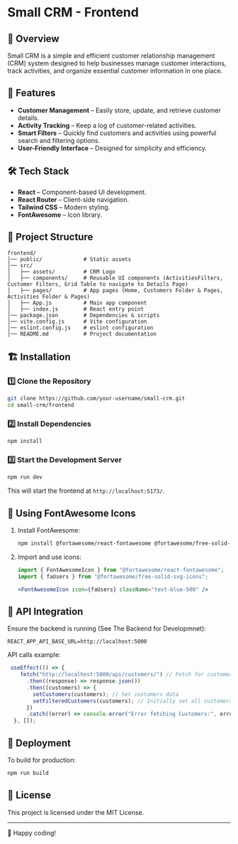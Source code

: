 # Small CRM - Frontend

## 🚀 Overview
Small CRM is a simple and efficient customer relationship management (CRM) system designed to help businesses manage customer interactions, track activities, and organize essential customer information in one place.

## 📌 Features
- **Customer Management** – Easily store, update, and retrieve customer details.
- **Activity Tracking** – Keep a log of customer-related activities.
- **Smart Filters** – Quickly find customers and activities using powerful search and filtering options.
- **User-Friendly Interface** – Designed for simplicity and efficiency.

## 🛠️ Tech Stack
- **React** – Component-based UI development.
- **React Router** – Client-side navigation.
- **Tailwind CSS** – Modern styling.
- **FontAwesome** – Icon library.

## 📂 Project Structure
```
frontend/
│── public/             # Static assets
│── src/
│   ├── assets/         # CRM Logo
│   ├── components/     # Reusable UI components (ActivitiesFilters, Customer Filters, Grid Table to navigate to Details Page)
│   ├── pages/          # App pages (Home, Customers Folder & Pages, Activities Folder & Pages)
│   ├── App.js          # Main app component
│   ├── index.js        # React entry point
│── package.json        # Dependencies & scripts
│── vite.config.js      # Vite configuration
│── eslint.config.js    # eslint configuration
│── README.md           # Project documentation
```

## 🏗️ Installation

### 1️⃣ Clone the Repository
```bash
git clone https://github.com/your-username/small-crm.git
cd small-crm/frontend
```

### 2️⃣ Install Dependencies
```bash
npm install
```

### 3️⃣ Start the Development Server
```bash
npm run dev
```
This will start the frontend at `http://localhost:5173/`.

## 🎨 Using FontAwesome Icons
1. Install FontAwesome:
   ```bash
   npm install @fortawesome/react-fontawesome @fortawesome/free-solid-svg-icons @fortawesome/free-regular-svg-icons @fortawesome/free-brands-svg-icons
   ```
2. Import and use icons:
   ```jsx
   import { FontAwesomeIcon } from "@fortawesome/react-fontawesome";
   import { faUsers } from "@fortawesome/free-solid-svg-icons";

   <FontAwesomeIcon icon={faUsers} className="text-blue-500" />
   ```

## 🔗 API Integration
Ensure the backend is running (See The Backend for Developmnet):
```
REACT_APP_API_BASE_URL=http://localhost:5000
```
API calls example:
```jsx
 useEffect(() => {
    fetch("http://localhost:5000/api/customers/") // Fetch for customers
      .then((response) => response.json())
      .then((customers) => {
        setCustomers(customers); // Set customers data
        setFilteredCustomers(customers); // Initially set all customers
      })
      .catch((error) => console.error("Error fetching Customers:", error));
  }, []);
```

## 🚀 Deployment
To build for production:
```bash
npm run build
```

## 📜 License
This project is licensed under the MIT License.

---

🎉 Happy coding!